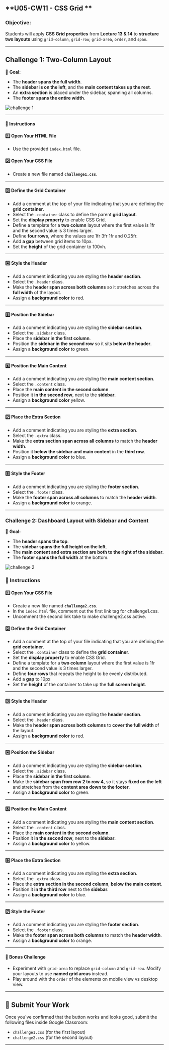 ## **U05-CW11 - CSS Grid **

### Objective:

Students will apply **CSS Grid properties** from **Lecture 13 & 14** to **structure two layouts** using `grid-column`, `grid-row`, `grid-area`, `order`, and `span`.

---

## Challenge 1: Two-Column Layout

📌 **Goal:**

- The **header spans the full width**.
- The **sidebar is on the left**, and the **main content takes up the rest**.
- An **extra section** is placed under the sidebar, spanning all columns.
- The **footer spans the entire width**.

![challenge 1](challenge1.png)

---
#### **📝 Instructions**

#### **1️⃣ Open Your HTML File**

- Use the provided `index.html` file.

#### **2️⃣ Open Your CSS File**

- Create a new file named **`challenge1.css`**.

---

#### **3️⃣ Define the Grid Container**

- Add a comment at the top of your file indicating that you are defining the **grid container**.
- Select the `.container` class to define the parent **grid layout**.
- Set the **display property** to enable CSS Grid.
- Define a template for a **two column** layout where the first value is 1fr and the second value is 3 times larger.
- Define **four rows**, where the values are 1fr 3fr 1fr and 0.25fr.
- Add **a gap** between grid items to 10px.
- Set the **height** of the grid container to 100vh.

---

#### **4️⃣ Style the Header**

- Add a comment indicating you are styling the **header section**.
- Select the `.header` class.
- Make the **header span across both columns** so it stretches across the **full width** of the layout.
- Assign a **background color** to red.

---

#### **5️⃣ Position the Sidebar**

- Add a comment indicating you are styling the **sidebar section**.
- Select the `.sidebar` class.
- Place the **sidebar in the first column**.
- Position the **sidebar in the second row** so it sits **below the header**.
- Assign a **background color** to green.

---

#### **6️⃣ Position the Main Content**

- Add a comment indicating you are styling the **main content section**.
- Select the `.content` class.
- Place the **main content in the second column**.
- Position it **in the second row**, next to the **sidebar**.
- Assign a **background color** yellow.

---

#### **7️⃣ Place the Extra Section**

- Add a comment indicating you are styling the **extra section**.
- Select the `.extra` class.
- Make the **extra section span across all columns** to match the **header width**.
- Position it **below the sidebar and main content** in the **third row**.
- Assign a **background color** to blue.

---

#### **8️⃣ Style the Footer**

- Add a comment indicating you are styling the **footer section**.
- Select the `.footer` class.
- Make the **footer span across all columns** to match the **header width**.
- Assign a **background color** to orange.

---

### Challenge 2: Dashboard Layout with Sidebar and Content

📌 **Goal:**

- The **header spans the top**.
- The **sidebar spans the full height on the left**.
- The **main content and extra section are both to the right of the sidebar**.
- The **footer spans the full width** at the bottom.

![challenge 2](challenge2.png)

### **📝 Instructions**

#### **1️⃣ Open Your CSS File**

- Create a new file named **`challenge2.css`**.
- In the `index.html` file, comment out the first link tag for challenge1.css.
- Uncomment the second link take to make challenge2.css active.


#### **2️⃣ Define the Grid Container**
- Add a comment at the top of your file indicating that you are defining the **grid container**.
- Select the `.container` class to define the **grid container**.
- Set the **display property** to enable CSS Grid.
- Define a template for a **two column** layout where the first value is 1fr and the second value is 3 times larger.
- Define **four rows** that repeats the height to be evenly distributed.
- Add a **gap** to 10px
- Set the **height** of the container to take up the **full screen height**.

---

#### **3️⃣ Style the Header**
- Add a comment indicating you are styling the **header section**.
- Select the `.header` class.
- Make the **header span across both columns** to **cover the full width** of the layout.
- Assign a **background color** to red.

---

#### **4️⃣ Position the Sidebar**
- Add a comment indicating you are styling the **sidebar section**.
- Select the `.sidebar` class.
- Place the **sidebar in the first column**.
- Make the **sidebar span from row 2 to row 4**, so it stays **fixed on the left** and stretches from the **content area down to the footer**.
- Assign a **background color** to green.

---

#### **5️⃣ Position the Main Content**
- Add a comment indicating you are styling the **main content section**.
- Select the `.content` class.
- Place the **main content in the second column**.
- Position it **in the second row**, next to the **sidebar**.
- Assign a **background color** to yellow.

---

#### **6️⃣ Place the Extra Section**
- Add a comment indicating you are styling the **extra section**.
- Select the `.extra` class.
- Place the **extra section in the second column**, **below the main content**.
- Position it **in the third row** next to the **sidebar**.
- Assign a **background color** to blue.

---

#### **7️⃣ Style the Footer**
- Add a comment indicating you are styling the **footer section**.
- Select the `.footer` class.
- Make the **footer span across both columns** to match the **header width**.
- Assign a **background color** to orange.

---

#### **📌 Bonus Challenge**

- Experiment with `grid-area` to replace `grid-column` and `grid-row`. Modify your layouts to use **named grid areas** instead.
- Play around with the `order` of the elements on mobile view vs desktop view.



---

## **📌 Submit Your Work**

Once you've confirmed that the button works and looks good, submit the following files inside Google Classroom:
   - `challenge1.css` (for the first layout)
   - `challenge2.css` (for the second layout)
---